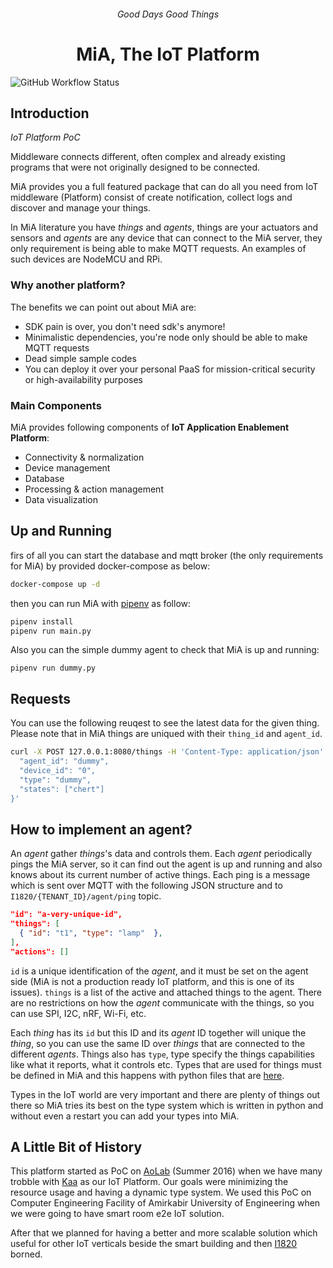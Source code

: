 <h6 align="center">Good Days Good Things</h6>
<h1 align="center">MiA, The IoT Platform</h1>

![GitHub Workflow Status](https://img.shields.io/github/workflow/status/I1820/mia/ci?label=ci&logo=github&style=for-the-badge)
  
## Introduction

_IoT Platform PoC_

Middleware connects different, often complex and already existing
programs that were not originally designed to be connected.

MiA provides you a full featured package
that can do all you need from IoT middleware (Platform) consist of create notification,
collect logs and discover and manage your things.

In MiA literature you have _things_ and _agents_, things are your actuators and
sensors and _agents_ are any device that can connect to the MiA server,
they only requirement is being able to make MQTT requests. An examples of such
devices are NodeMCU and RPi.

### Why another platform?

The benefits we can point out about MiA are:

- SDK pain is over, you don't need sdk's anymore!
- Minimalistic dependencies, you're node only should be able to make MQTT
  requests
- Dead simple sample codes
- You can deploy it over your personal PaaS for mission-critical security or high-availability purposes

### Main Components

MiA provides following components of **IoT Application Enablement Platform**:

- Connectivity & normalization
- Device management
- Database
- Processing & action management
- Data visualization

## Up and Running

firs of all you can start the database and mqtt broker (the only requirements for MiA) by provided docker-compose as below:

```sh
docker-compose up -d
```

then you can run MiA with [pipenv](https://pipenv.pypa.io/en/latest/#) as follow:

```sh
pipenv install
pipenv run main.py
```

Also you can the simple dummy agent to check that MiA is up and running:

```
pipenv run dummy.py
```

## Requests

You can use the following reuqest to see the latest data for the given thing.
Please note that in MiA things are uniqued with their `thing_id` and `agent_id`.

```sh
curl -X POST 127.0.0.1:8080/things -H 'Content-Type: application/json' -d '{
  "agent_id": "dummy",
  "device_id": "0",
  "type": "dummy",
  "states": ["chert"]
}'
```

## How to implement an agent?

An _agent_ gather _things_'s data and controls them. Each _agent_ periodically pings the MiA server, so it can find out the agent is up and running and also knows about its current number of active things. Each ping is a message which is sent over MQTT with the following JSON structure and to `I1820/{TENANT_ID}/agent/ping` topic.

```json
"id": "a-very-unique-id",
"things": [
  { "id": "t1", "type": "lamp"  },
],
"actions": []
```

`id` is a unique identification of the _agent_, and it must be set on the agent side (MiA is not a production ready IoT platform, and this is one of its issues). `things` is a list of the active and attached things to the agent. There are no restrictions on how the _agent_ communicate with the things, so you can use SPI, I2C, nRF, Wi-Fi, etc.

Each _thing_ has its `id` but this ID and its _agent_ ID together will unique the _thing_, so you can use the same ID over _things_ that are connected to the different _agents_. Things also has `type`, type specify the things capabilities like what it reports, what it controls etc. Types that are used for things must be defined in MiA and this happens with python files that are [here](https://github.com/I1820/mia/tree/main/I1820/things/models).

Types in the IoT world are very important and there are plenty of things out there so MiA tries its best on the type system which is written in python and without even a restart you can add your types into MiA.

## A Little Bit of History

This platform started as PoC on [AoLab](https://github.com/AoLab) (Summer 2016) when we have many trobble with [Kaa](https://github.com/kaaproject) as our IoT Platform. Our goals were minimizing the resource usage and having a dynamic type system. We used this PoC on Computer Engineering Facility of Amirkabir University of Engineering when we were going to have smart room e2e IoT solution.

After that we planned for having a better and more scalable solution which useful for other IoT verticals beside the smart building and then [I1820](https://github.com/I1820/I1820) borned.
